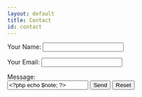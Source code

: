 ```yaml
---
layout: default
title: Contact
id: contact
---
```

<form name="contact" method="POST" data-netflify="true">
    <p>
        <label> Your Name: <input type="text" name="name"/> </label>
    </p>
    <p>
        <label> Your Email: <input type="email" name="email"/> </label>
    </p>
        Message: <br>
   <input type="text" class="scrollabletextbox" name="note" value="<?php echo $note; ?>">
        <button type="submit"> Send</button>
        <button type="reset"> Reset</button>
</form>
